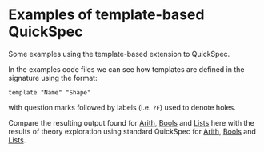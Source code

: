 Examples of template-based QuickSpec
====================================

Some examples using the template-based extension to QuickSpec.

In the examples code files we can see how templates are defined in the signature using the format: 
```
template "Name" "Shape"
```
with question marks followed by labels (i.e. ```?F```) used to denote holes.

Compare the resulting output found for [Arith](Arith.output), [Bools](Bools.output) and [Lists](Lists.output) here 
with the results of theory exploration using standard QuickSpec for
[Arith](../examples/tests/Arith.output), [Bools](../examples/tests/Bools.output) and [Lists](../examples/tests/Lists.output).
